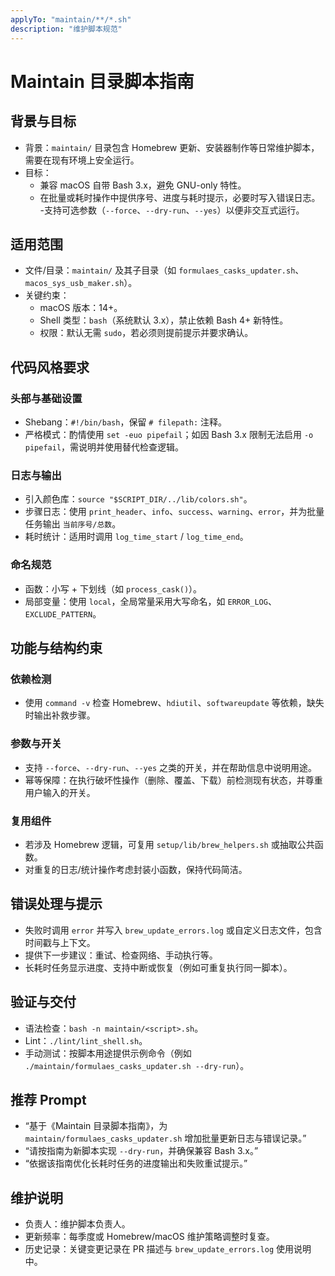 ```yaml
---
applyTo: "maintain/**/*.sh"
description: "维护脚本规范"
---
```

# Maintain 目录脚本指南

## 背景与目标
- 背景：`maintain/` 目录包含 Homebrew 更新、安装器制作等日常维护脚本，需要在现有环境上安全运行。
- 目标：
	- 兼容 macOS 自带 Bash 3.x，避免 GNU-only 特性。
	- 在批量或耗时操作中提供序号、进度与耗时提示，必要时写入错误日志。
	-支持可选参数（`--force`、`--dry-run`、`--yes`）以便非交互式运行。

## 适用范围
- 文件/目录：`maintain/` 及其子目录（如 `formulaes_casks_updater.sh`、`macos_sys_usb_maker.sh`）。
- 关键约束：
	- macOS 版本：14+。
	- Shell 类型：`bash`（系统默认 3.x），禁止依赖 Bash 4+ 新特性。
	- 权限：默认无需 `sudo`，若必须则提前提示并要求确认。

## 代码风格要求
### 头部与基础设置
- Shebang：`#!/bin/bash`，保留 `# filepath:` 注释。
- 严格模式：酌情使用 `set -euo pipefail`；如因 Bash 3.x 限制无法启用 `-o pipefail`，需说明并使用替代检查逻辑。

### 日志与输出
- 引入颜色库：`source "$SCRIPT_DIR/../lib/colors.sh"`。
- 步骤日志：使用 `print_header`、`info`、`success`、`warning`、`error`，并为批量任务输出 `当前序号/总数`。
- 耗时统计：适用时调用 `log_time_start` / `log_time_end`。

### 命名规范
- 函数：小写 + 下划线（如 `process_cask()`）。
- 局部变量：使用 `local`，全局常量采用大写命名，如 `ERROR_LOG`、`EXCLUDE_PATTERN`。

## 功能与结构约束
### 依赖检测
- 使用 `command -v` 检查 Homebrew、`hdiutil`、`softwareupdate` 等依赖，缺失时输出补救步骤。

### 参数与开关
- 支持 `--force`、`--dry-run`、`--yes` 之类的开关，并在帮助信息中说明用途。
- 幂等保障：在执行破坏性操作（删除、覆盖、下载）前检测现有状态，并尊重用户输入的开关。

### 复用组件
- 若涉及 Homebrew 逻辑，可复用 `setup/lib/brew_helpers.sh` 或抽取公共函数。
- 对重复的日志/统计操作考虑封装小函数，保持代码简洁。

## 错误处理与提示
- 失败时调用 `error` 并写入 `brew_update_errors.log` 或自定义日志文件，包含时间戳与上下文。
- 提供下一步建议：重试、检查网络、手动执行等。
- 长耗时任务显示进度、支持中断或恢复（例如可重复执行同一脚本）。

## 验证与交付
- 语法检查：`bash -n maintain/<script>.sh`。
- Lint：`./lint/lint_shell.sh`。
- 手动测试：按脚本用途提供示例命令（例如 `./maintain/formulaes_casks_updater.sh --dry-run`）。

## 推荐 Prompt
- “基于《Maintain 目录脚本指南》，为 `maintain/formulaes_casks_updater.sh` 增加批量更新日志与错误记录。”
- “请按指南为新脚本实现 `--dry-run`，并确保兼容 Bash 3.x。”
- “依据该指南优化长耗时任务的进度输出和失败重试提示。”

## 维护说明
- 负责人：维护脚本负责人。
- 更新频率：每季度或 Homebrew/macOS 维护策略调整时复查。
- 历史记录：关键变更记录在 PR 描述与 `brew_update_errors.log` 使用说明中。
